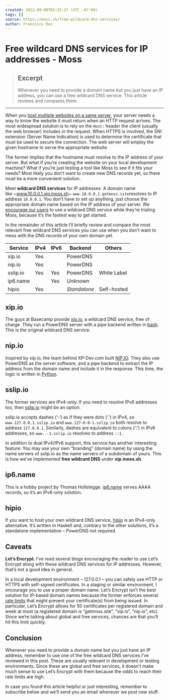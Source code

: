 ```yaml
---
created: 2022-09-08T03:25:27 (UTC -07:00)
tags: []
source: https://moss.sh/free-wildcard-dns-services/
author: Francisco Ros
---
```


# Free wildcard DNS services for IP addresses - Moss

> ## Excerpt
>
> Whenever you need to provide a domain name but you just have an IP
> address, you can use a free wildcard DNS service. This article reviews
> and compares them.

---

When you
[host multiple websites on a same server](https://moss.sh/web-hosting-models-for-software-development-agencies/),
your server needs a way to know the website it must return when an HTTP
request arrives. The most widespread solution is to rely on the
`Host:` header the client (usually the web browser) includes in the
request. When HTTPS is involved, the SNI extension (Server Name
Indication) is used to determine the certificate that must be used to
secure the connection. The web server will employ the given hostname to
serve the appropriate website.

The former implies that the hostname must resolve to the IP address of
your server. But what if you’re creating the website on your local
development machine? What if you’re just testing a tool like Moss to see
if it fits your needs? Most likely you don’t want to create new DNS
records yet, so there must be a more convenient solution.

Meet **wildcard DNS services** for IP addresses. A domain name
like ~www.10.0.0.1.xip.moss.sh~ `www.10.0.0.1.getmoss.site`resolves to
IP address `10.0.0.1`. You don’t have to set up anything, just choose
the appropriate domain name based on the IP address of your server. We
[encourage our users](https://docs.moss.sh/help-in-english/websites/browse-your-website-using-your-servers-ip-address)
to use a wildcard DNS service while they’re trialing Moss, because it’s
the fastest way to get started.

In the remainder of this article I’ll briefly review and compare the
most relevant free wildcard DNS services you can use when you don’t want
to mess with the DNS records of your own domain yet.

| Service  | IPv4 | IPv6 | Backend      | Others      |
| -------- | ---- | ---- | ------------ | ----------- |
| xip.io   | Yes  |      | PowerDNS     |             |
| nip.io   | Yes  |      | PowerDNS     |             |
| sslip.io | Yes  | Yes  | PowerDNS     | White Label |
| ip6.name |      | Yes  | _Unknown_    |             |
| hipio    | Yes  |      | _Standalone_ | Self-hosted |

## xip.io

The guys at Basecamp provide [xip.io](http://xip.io/), a wildcard DNS
service, free of charge. They run a PowerDNS server with a pipe backend
written in
[bash](https://github.com/basecamp/xip-pdns/blob/master/bin/xip-pdns).
This is the original wildcard DNS service.

## nip.io

Inspired by xip.io, the team behind XP-Dev.com built
[NIP.IO](http://nip.io/). They also use PowerDNS as the server software,
and a pipe backend to extract the IP address from the domain name and
include it in the response. This time, the logic is written in
[Python](https://xp-dev.com/sc/150354/HEAD/%2Fsrc%2Fbackend.py).

## sslip.io

The former services are IPv4-only. If you need to resolve IPv6 addresses
too, then [sslip.io](https://sslip.io/) might be an option.

sslip.io accepts dashes (‘-‘) as if they were dots (‘.’) in IPv4, so
`www.127.0.0.1.sslip.io` and `www.127-0-0-1.sslip.io` both resolve to
address `127.0.0.1`. Similarly, dashes are equivalent to colons (‘:’) in
IPv6 addresses, so `www.--1.sslip.io` resolves to address `::1`.

In addition to dual IPv4/IPv6 support, this service has another
interesting feature: You may use your own “branding” (domain name) by
using the name servers of sslip.io as the name servers of a subdomain of
yours. This is how we’ve implemented **free wildcard DNS** under
**xip.moss.sh**.

## ip6.name

This is a hobby project by Thomas Hollstegge.
[ip6.name](https://ip6.name/) serves AAAA records, so it’s an IPv6-only
solution.

## hipio

If you want to host your own wildcard DNS service,
[hipio](https://github.com/elastic/hipio) is an IPv4-only alternative.
It’s written in Haskell and, contrary to the other solutions, it’s a
standalone implementation – PowerDNS not required.

## Caveats

**Let’s Encrypt.** I’ve read several blogs encouraging the reader to use
Let’s Encrypt along with these wildcard DNS services for IP addresses.
However, that’s not a good idea in general.

In a local development environment – 127.0.0.1 – you can safely use HTTP
or HTTPS with self-signed certificates. In a staging or similar
environment, I encourage you to use a proper domain name. Let’s Encrypt
isn’t the best solution for IP-based domain names because the former
enforces several
[rate limits](https://letsencrypt.org/docs/rate-limits/) that might
prevent your certificate(s) from being issued. In particular, Let’s
Encrypt allows for 50 certificates per registered domain and week at
most (a registered domain is “getmoss.site”, “xip.io”, “nip.io”, etc).
Since we’re talking about global and free services, chances are that
you’ll hit this limit quickly.

## Conclusion

Whenever you need to provide a domain name but you just have an IP
address, remember to use one of the free wildcard DNS services I’ve
reviewed in this post. These are usually relevant in development or
testing environments. Since these are global and free services, it
doesn’t make much sense to use Let’s Encrypt with them because the odds
to reach their rate limits are high.

In case you found this article helpful or just interesting, remember to
subscribe below and we’ll send you an email whenever we post new stuff.
